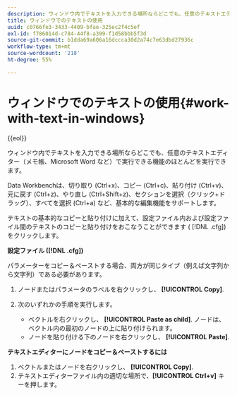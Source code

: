 ```yaml
---
description: ウィンドウ内でテキストを入力できる場所ならどこでも、任意のテキストエディター（メモ帳、Microsoft Word など）で実行できる機能のほとんどを実行できます。
title: ウィンドウでのテキストの使用
uuid: c0766fe3-3433-4409-bfae-325ec2f4c5ef
exl-id: f786014d-c784-44f8-a399-f1d58bbb5f3d
source-git-commit: b1dda69a606a16dccca30d2a74c7e63dbd27936c
workflow-type: tm+mt
source-wordcount: '218'
ht-degree: 55%

---
```


# ウィンドウでのテキストの使用{#work-with-text-in-windows}

{{eol}}

ウィンドウ内でテキストを入力できる場所ならどこでも、任意のテキストエディター（メモ帳、Microsoft Word など）で実行できる機能のほとんどを実行できます。

Data Workbenchは、切り取り (Ctrl+x)、コピー (Ctrl+c)、貼り付け (Ctrl+v)、元に戻す (Ctrl+z)、やり直し (Ctrl+Shift+z)、セクションを選択（クリック+ドラッグ）、すべてを選択 (Ctrl+a) など、基本的な編集機能をサポートします。

テキストの基本的なコピーと貼り付けに加えて、設定ファイル内および設定ファイル間のテキストのコピーと貼り付けをおこなうことができます ( [!DNL .cfg]) をクリックします。

**設定ファイル ([!DNL .cfg])**

パラメーターをコピー＆ペーストする場合、両方が同じタイプ（例えば文字列から文字列）である必要があります。

1. ノードまたはパラメータのラベルを右クリックし、 **[!UICONTROL Copy]**.
1. 次のいずれかの手順を実行します。

   * ベクトルを右クリックし、 **[!UICONTROL Paste as child]**. ノードは、ベクトル内の最初のノードの上に貼り付けられます。
   * ノードを貼り付ける下のノードを右クリックし、 **[!UICONTROL Paste]**.

**テキストエディターにノードをコピー＆ペーストするには**

1. ベクトルまたはノードを右クリックし、 **[!UICONTROL Copy]**.
1. テキストエディターファイル内の適切な場所で、**[!UICONTROL Ctrl+v]** キーを押します。
